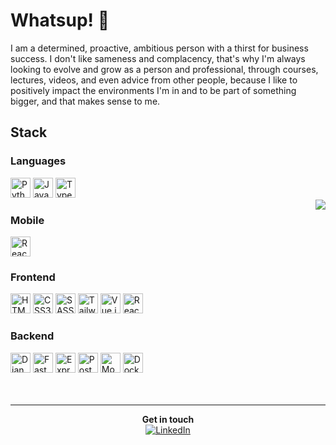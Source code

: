 # Whatsup! 👋
I am a determined, proactive, ambitious person with a thirst for business success. I don't like sameness and complacency, that's why I'm always looking to evolve and grow as a person and professional, through courses, lectures, videos, and even advice from other people, because I like to positively impact the environments I'm in and to be part of something bigger, and that makes sense to me.

## Stack

### Languages
<div>
<img title="Python" alt="Python Logo" height="32" width="32" src="https://cdn3.iconfinder.com/data/icons/logos-and-brands-adobe/512/267_Python-512.png" />
<img title="JavaScript" alt="JavaScript Logo" height="32" width="32" src="https://cdn.icon-icons.com/icons2/2108/PNG/512/javascript_icon_130900.png" />
<img title="TypeScript" alt="TypeScript Logo" height="32" width="32" src="https://miro.medium.com/max/256/1*tYwniVWMqcytJ1AQ6zud7A.png" />
</div>

<img src="https://raw.githubusercontent.com/MicaelliMedeiros/micaellimedeiros/master/image/computer-illustration.png" align="right" />

### Mobile
<div>
  <img title="React Native" alt="React Native Logo" height="32" width="32" src="https://cdn4.iconfinder.com/data/icons/logos-3/600/React.js_logo-512.png" />
</div>

### Frontend

<div>
<img title="HTML5" alt="HTML5 Logo" height="32" width="32" src="https://www.freepnglogos.com/uploads/html5-logo-png/html5-logo-html-logo-0.png" />
<img title="CSS3" alt="CSS3 Logo" height="32" width="32" src="https://cdn4.iconfinder.com/data/icons/social-media-logos-6/512/121-css3-512.png" />
<img title="SASS" alt="SASS Logo" height="32" width="32" src="https://cdn.freebiesupply.com/logos/thumbs/2x/sass-1-logo.png" />
<img title="Tailwind CSS" alt="Tailwind CSS Logo" height="32" width="32" src="https://upload.wikimedia.org/wikipedia/commons/thumb/d/d5/Tailwind_CSS_Logo.svg/480px-Tailwind_CSS_Logo.svg.png" />
<img title="Vue.js" alt="Vue.js Logo" height="32" width="32" src="https://vuejs.org/images/logo.png" />
<img title="React.js" alt="React.js Logo" height="32" width="32" src="https://cdn4.iconfinder.com/data/icons/logos-3/600/React.js_logo-512.png" />
  
</div>

### Backend

<div>
<img title="Django REST" alt="Django REST Logo" height="32" width="32" src="https://iconape.com/wp-content/png_logo_vector/django.png" />
<img title="FastAPI" alt="FastAPI Logo" height="32" width="32" src="https://cdn.worldvectorlogo.com/logos/fastapi-1.svg" />
<img title="Express.js" alt="Express.js Logo" height="32" width="32" src="https://walde.co/wp-content/uploads/2016/09/nodejs_logo.png" />
<img title="Postgres" alt="Postgres Logo" height="32" width="32" src="https://cdn.iconscout.com/icon/free/png-512/postgresql-226047.png" />
<img title="MongoDB" alt="MongoDB Logo" height="32" width="32" src="https://cdn.iconscout.com/icon/free/png-256/mongodb-5-1175140.png" />
<img title="Docker" alt="Docker Logo" height="32" width="32" src="https://cdn-icons-png.flaticon.com/512/919/919853.png" />
  
</div>

<br/>
<br/>

------
<div align="center">
<div><strong>Get in touch</strong></div>
<div>
<a href="https://www.linkedin.com/in/devguerreiro" target="_blank"><img src="https://img.shields.io/badge/LinkedIn-%230077B5.svg?&style=flat-square&logo=linkedin&logoColor=white" alt="LinkedIn"/>
</div>
</div>
